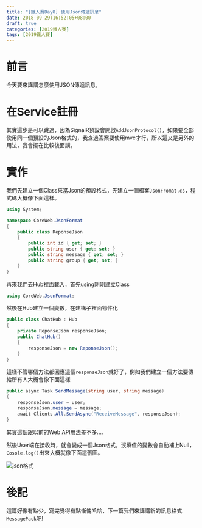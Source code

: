 ```yaml
---
title: "[鐵人賽Day8] 使用Json傳遞訊息"
date: 2018-09-29T16:52:05+08:00
draft: true
categories: [2019鐵人賽]
tags: [2019鐵人賽]
---
```

# 前言
今天要來講講怎麼使用JSON傳遞訊息，

# 在Service註冊
其實這步是可以跳過，因為SignalR預設會開啟`AddJsonProtocol()`，如果要全部使用同一個預設的Json格式的，我查過答案要使用mvc才行，所以這又是另外的用法，我會擺在比較後面講。

# 實作
我們先建立一個Class來當Json的預設格式，先建立一個檔案`JsonFromat.cs`，程式碼大概像下面這樣。
``` cs
using System;

namespace CoreWeb.JsonFormat
{
    public class ReponseJson
    {
        public int id { get; set; }
        public string user { get; set; }
        public string message { get; set; }
        public string group { get; set; }
    }
}
```

再來我們去Hub裡面載入，首先using剛剛建立Class
``` cs
using CoreWeb.JsonFormat;
```
然後在Hub建立一個變數，在建構子裡面物件化
``` cs
public class ChatHub : Hub
{
    private ReponseJson responseJson;
    public ChatHub()
    {
        responseJson = new ReponseJson();
    }
}
```
這樣不管哪個方法都回應這個`responseJson`就好了，例如我們建立一個方法要傳給所有人大概會像下面這樣
``` cs
public async Task SendMessage(string user, string message)
{
    responseJson.user = user;
    responseJson.message = message;
    await Clients.All.SendAsync("ReceiveMessage", responseJson);
}
```
其實這個跟以前的Web API用法差不多....

然後User端在接收時，就會變成一個Json格式，沒填值的變數會自動補上Null，`Cosole.log()`出來大概就像下面這張圖。

![json格式](jsonformat.PNG)

# 後記
這篇好像有點少，寫完覺得有點慚愧哈哈，下一篇我們來講講新的訊息格式`MessagePack`吧!
